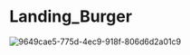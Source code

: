 ﻿# Landing_Burger
![9649cae5-775d-4ec9-918f-806d6d2a01c9](https://github.com/user-attachments/assets/dcf31566-3b05-4ae4-a1c3-cdb82cc82338)
